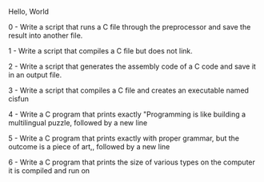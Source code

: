 Hello, World

0 - Write a script that runs a C file through the preprocessor and save the result into another file.

1 - Write a script that compiles a C file but does not link.

2 - Write a script that generates the assembly code of a C code and save it in an output file.

3 - Write a script that compiles a C file and creates an executable named cisfun

4 - Write a C program that prints exactly "Programming is like building a multilingual puzzle, followed by a new line

5 - Write a C program that prints exactly with proper grammar, but the outcome is a piece of art,, followed by a new line

6 - Write a C program that prints the size of various types on the computer it is compiled and run on

